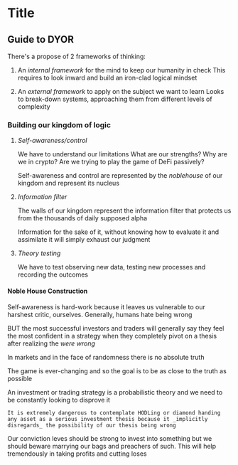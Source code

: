 # Title

## Guide to DYOR

There's a propose of 2 frameworks of thinking:

1. An _internal framework_ for the mind to keep our humanity in check
    This requires to look inward and build an iron-clad logical mindset

2. An _external framework_ to apply on the subject we want to learn
    Looks to break-down systems, approaching them from different levels of complexity

### Building our kingdom of logic

1. _Self-awareness/control_

    We have to understand our limitations
    What are our strengths?
    Why are we in crypto?
    Are we trying to play the game of DeFi passively?

    Self-awareness and control are represented by the _noblehouse_ of our kingdom and represent its nucleus

2. _Information filter_

    The walls of our kingdom represent the information filter that protects us from the thousands of daily supposed alpha

    Information for the sake of it, without knowing how to evaluate it and assimilate it will simply exhaust our judgment

3. _Theory testing_

    We have to test observing new data, testing new processes and recording the outcomes

#### Noble House Construction

Self-awareness is hard-work because it leaves us vulnerable to our harshest critic, ourselves. Generally, humans hate being wrong

BUT the most successful investors and traders will generally say they feel the most confident in a strategy when they completely pivot on a thesis after realizing the _were wrong_

In markets and in the face of randomness there is no absolute truth

The game is ever-changing and so the goal is to be as close to the truth as possible

An investment or trading strategy is a probabilistic theory and we need to be constantly looking to disprove it

    It is extremely dangerous to contemplate HODLing or diamond handing any asset as a serious investment thesis because it _implicitly disregards_ the possibility of our thesis being wrong

Our conviction leves should be strong to invest into something but we should beware marrying our bags and preachers of such. This will help tremendously in taking profits and cutting loses
